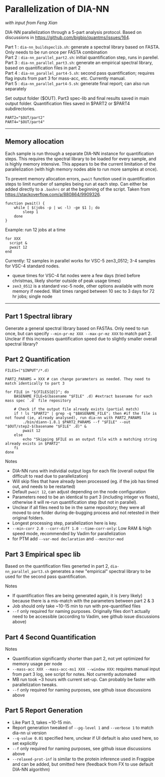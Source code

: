 # Parallelization of DIA-NN

_with input from Feng Xian_

DIA-NN parallelization through a 5-part analysis protocol. Based on discussions in https://github.com/bigbio/quantms/issues/164.

Part 1 : `dia-nn_buildspeclib.sh`: generate a spectral library based on FASTA. Only needs to be run once per FASTA combination  
Part 2 : `dia-nn_parallel_part2.sh`: initial quantification step, runs in parellel.  
Part 3 : `dia-nn_parallel_part3.sh`: generate an empirical spectral library, based on quantification files in part 2  
Part 4 : `dia-nn_parallel_part4-5.sh`: second pass quantification; requires flag inputs from part 3 for mass-acc, etc. Currently manual.  
Part 5 : `dia-nn_parallel_part4-5.sh`: generate final report; can also run separately

Set output folder ($OUT). Part3 spec-lib and final results saved in main output folder. Quantification files saved in $PART2 or $PART4 subdirectories. 

```
PART2="$OUT/part2"
PART4="$OUT/part4"
```


***
## Memory allocation

Each sample is run through a separate DIA-NN instance for quantification steps. This requires the spectral library to be loaded for every sample, and is highly memory intensive. This appears to be the current limitation of the parallelization (with high memory nodes able to run more samples at once). 

To prevent memory allocation errors, `pwait` function used in quantification steps to limit number of samples being run at each step. Can either be added directly to a `.bashrc` or at the beginning of the script. Taken from https://stackoverflow.com/a/880864/9909326.
```
function pwait() {
    while [ $(jobs -p | wc -l) -ge $1 ]; do
        sleep 1
    done
}
```
Example: run 12 jobs at a time
```
for XXX
  script &
  pwait 12
end
```
Currently: 12 samples in parallel works for VSC-5 zen3_0512; 3-4 samples for VSC-4 standard nodes. 
* queue times for VSC-4 fat nodes were a few days (tried before christmas, likely shorter outside of peak usage times)
* `zen3_0512` is a standard vsc-5 node, other options available with more memory if needed. Wait times ranged between 10 sec to 3 days for 72 hr jobs; single node 
***

## Part 1 Spectral library

Generate a general spectral library based on FASTAs. Only need to run once, but can specify `--min-pr-mz XXX --max-pr-mz XXX` to match part 2. Unclear if this increases quantification speed due to slightly smaller overall spectral library?

## Part 2 Quantification

```
FILES=("$INPUT"/*.d)

PART2_PARAMS = XXX # can change parameters as needed. They need to match identically to part 3

for FILE in "${FILES[@]}"; do
    BASENAME_FILE=$(basename "$FILE" .d) #extract basename for each mass spec `.d` file repository
    
    # Check if the output file already exists (partial match)
    if ! ls "$PART2" | grep -q "$BASENAME_FILE"; then #if the file is not found (ie, already analysed), run dia-nn with PART2_PARAMS
        ./bin/diann-1.8.1 $PART2_PARAMS --f "$FILE" --out "$OUT/step2-$(basename "$FILE" .d)" & 
        pwait 12 
    else
        echo "Skipping $FILE as an output file with a matching string already exists in $PART2"
    fi
done
```
Notes
* DIA-NN runs with individial output logs for each file (overall output file difficult to read due to parallelization)
* Will skip files that have already been processed (eg. if the job has timed out, and needs to be restarted)
* Default `pwait 12`, can adjust depending on the node configuration
* Parameters need to be an identical to part 3 (including integer vs floats), otherwise it will re-run quantification step (but not in parallel).
* Unclear if all files need to be in the same repository; they were all moved to one folder during de-bugging process and not retested in their original folders.
* Longest processing step, parallelization here is key.
* `--min-corr 2.0 --corr-diff 1.0 --time-corr-only`: Low RAM & high speed mode, recommended by Vadim for parallelization
* for PTM add `--var-mod declaration` and `--monitor-mod`


## Part 3 Empirical spec lib

Based on the quantification files generted in part 2, `dia-nn_parallel_part3.sh` generates a new "empirical" spectral library to be used for the second pass quantification.

Notes
* If quantification files are being generated again, it is (very likely) because there is a mis-match with the parameters between part 2 & 3
* Job should only take ~10-15 min to run with pre-quantified files
* `--f` only required for naming purposes. Originally files don't actually need to be accessible (according to Vadim, see github issue discussions above) 

## Part 4 Second Quantification

Notes
* Quantification significantly shorter than part 2, not yet optimized for memory usage per node
* `--mass-acc XXX --mass-acc-ms1 XXX --window XXX`: requires manual input from part 3 log, see script for notes. Not currently automated
* MB run took ~3 hours with current set-up. Can probably be faster with parallelization tweaks.
* `--f` only required for naming purposes, see github issue discussions above

## Part 5 Report Generation
* Like Part 3, takes ~10-15 min.
* Report generation tweaked of `--pg-level 1` and `--verbose 1` to match dia-nn ui version
* `--q-value 0.01` specified here, unclear if UI default is also used here, so set explicitly
* `--f` only required for naming purposes, see github issue discussions above
* `--relaxed-prot-inf` is similar to the protein inference used in Fragpipe and can be added, but omitted here (feedback from FX to use default DIA-NN algorithm)
